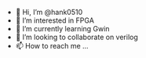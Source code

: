 - 👋 Hi, I’m @hank0510
- 👀 I’m interested in FPGA 
- 🌱 I’m currently learning Gwin
- 💞️ I’m looking to collaborate on verilog
- 📫 How to reach me ...

<!---
hank0510/hank0510 is a ✨ special ✨ repository because its `README.md` (this file) appears on your GitHub profile.
You can click the Preview link to take a look at your changes.
--->
